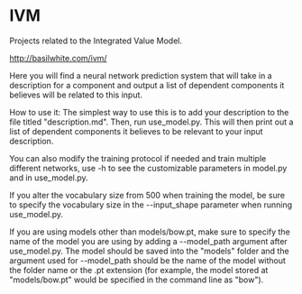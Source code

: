 # IVM

Projects related to the Integrated Value Model.

http://basilwhite.com/ivm/

Here you will find a neural network prediction system that will take in a description for a component and output a list of dependent components it believes will be related to this input.

How to use it:
The simplest way to use this is to add your description to the file titled "description.md". Then, run use_model.py. This will then print out a list of dependent components it believes to be relevant to your input description.

You can also modify the training protocol if needed and train multiple different networks, use -h to see the customizable parameters in model.py and in use_model.py.

If you alter the vocabulary size from 500 when training the model, be sure to specify the vocabulary size in the --input_shape parameter when running use_model.py.

If you are using models other than models/bow.pt, make sure to specify the name of the model you are using by adding a --model_path argument after use_model.py. The model should be saved into the "models" folder and the argument used for --model_path should be the name of the model without the folder name or the .pt extension (for example, the model stored at "models/bow.pt" would be specified in the command line as "bow").